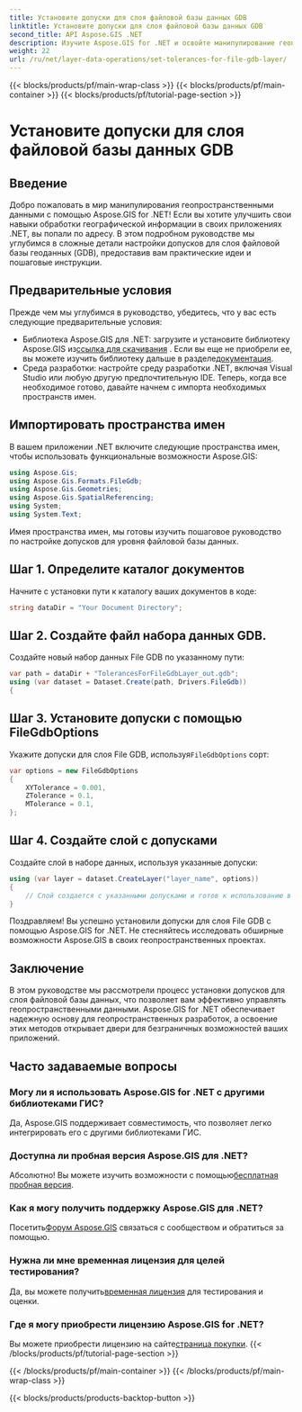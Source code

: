 ```yaml
---
title: Установите допуски для слоя файловой базы данных GDB
linktitle: Установите допуски для слоя файловой базы данных GDB
second_title: API Aspose.GIS .NET
description: Изучите Aspose.GIS for .NET и освойте манипулирование геопространственными данными. Легко устанавливайте допуски с помощью пошаговых инструкций. Улучшите свои приложения .NET.
weight: 22
url: /ru/net/layer-data-operations/set-tolerances-for-file-gdb-layer/
---
```


{{< blocks/products/pf/main-wrap-class >}}
{{< blocks/products/pf/main-container >}}
{{< blocks/products/pf/tutorial-page-section >}}

# Установите допуски для слоя файловой базы данных GDB

## Введение
Добро пожаловать в мир манипулирования геопространственными данными с помощью Aspose.GIS for .NET! Если вы хотите улучшить свои навыки обработки географической информации в своих приложениях .NET, вы попали по адресу. В этом подробном руководстве мы углубимся в сложные детали настройки допусков для слоя файловой базы геоданных (GDB), предоставив вам практические идеи и пошаговые инструкции.
## Предварительные условия
Прежде чем мы углубимся в руководство, убедитесь, что у вас есть следующие предварительные условия:
-  Библиотека Aspose.GIS для .NET: загрузите и установите библиотеку Aspose.GIS из[ссылка для скачивания](https://releases.aspose.com/gis/net/) . Если вы еще не приобрели ее, вы можете изучить библиотеку дальше в разделе[документация](https://reference.aspose.com/gis/net/).
- Среда разработки: настройте среду разработки .NET, включая Visual Studio или любую другую предпочтительную IDE.
Теперь, когда все необходимое готово, давайте начнем с импорта необходимых пространств имен.
## Импортировать пространства имен
В вашем приложении .NET включите следующие пространства имен, чтобы использовать функциональные возможности Aspose.GIS:
```csharp
using Aspose.Gis;
using Aspose.Gis.Formats.FileGdb;
using Aspose.Gis.Geometries;
using Aspose.Gis.SpatialReferencing;
using System;
using System.Text;
```
Имея пространства имен, мы готовы изучить пошаговое руководство по настройке допусков для уровня файловой базы данных.
## Шаг 1. Определите каталог документов
Начните с установки пути к каталогу ваших документов в коде:
```csharp
string dataDir = "Your Document Directory";
```
## Шаг 2. Создайте файл набора данных GDB.
Создайте новый набор данных File GDB по указанному пути:
```csharp
var path = dataDir + "TolerancesForFileGdbLayer_out.gdb";
using (var dataset = Dataset.Create(path, Drivers.FileGdb))
{
```
## Шаг 3. Установите допуски с помощью FileGdbOptions
 Укажите допуски для слоя File GDB, используя`FileGdbOptions` сорт:
```csharp
var options = new FileGdbOptions
{
    XYTolerance = 0.001,
    ZTolerance = 0.1,
    MTolerance = 0.1,
};
```
## Шаг 4. Создайте слой с допусками
Создайте слой в наборе данных, используя указанные допуски:
```csharp
using (var layer = dataset.CreateLayer("layer_name", options))
{
    // Слой создается с указанными допусками и готов к использованию в функциях/инструментах ArcGIS.
}
```
Поздравляем! Вы успешно установили допуски для слоя File GDB с помощью Aspose.GIS for .NET. Не стесняйтесь исследовать обширные возможности Aspose.GIS в своих геопространственных проектах.
## Заключение
В этом руководстве мы рассмотрели процесс установки допусков для слоя файловой базы данных, что позволяет вам эффективно управлять геопространственными данными. Aspose.GIS for .NET обеспечивает надежную основу для геопространственных разработок, а освоение этих методов открывает двери для безграничных возможностей ваших приложений.
## Часто задаваемые вопросы
### Могу ли я использовать Aspose.GIS for .NET с другими библиотеками ГИС?
Да, Aspose.GIS поддерживает совместимость, что позволяет легко интегрировать его с другими библиотеками ГИС.
### Доступна ли пробная версия Aspose.GIS для .NET?
 Абсолютно! Вы можете изучить возможности с помощью[бесплатная пробная версия](https://releases.aspose.com/).
### Как я могу получить поддержку Aspose.GIS для .NET?
 Посетить[Форум Aspose.GIS](https://forum.aspose.com/c/gis/33) связаться с сообществом и обратиться за помощью.
### Нужна ли мне временная лицензия для целей тестирования?
 Да, вы можете получить[временная лицензия](https://purchase.aspose.com/temporary-license/) для тестирования и оценки.
### Где я могу приобрести лицензию Aspose.GIS for .NET?
 Вы можете приобрести лицензию на сайте[страница покупки](https://purchase.aspose.com/buy).
{{< /blocks/products/pf/tutorial-page-section >}}

{{< /blocks/products/pf/main-container >}}
{{< /blocks/products/pf/main-wrap-class >}}

{{< blocks/products/products-backtop-button >}}
